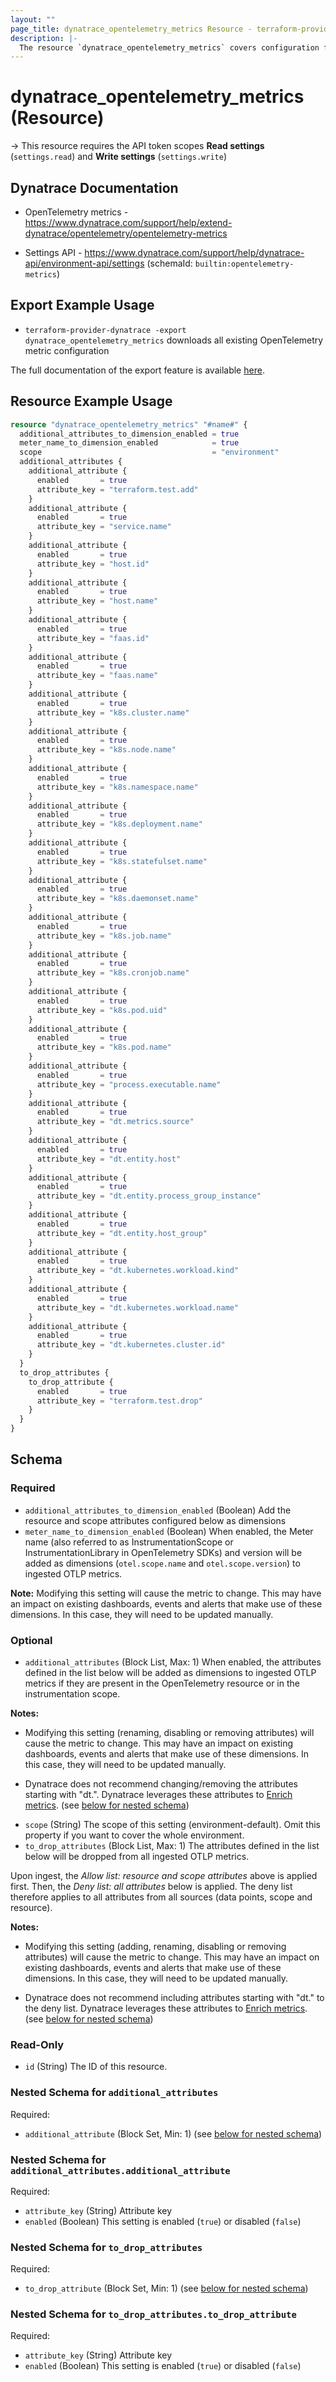 ```yaml
---
layout: ""
page_title: dynatrace_opentelemetry_metrics Resource - terraform-provider-dynatrace"
description: |-
  The resource `dynatrace_opentelemetry_metrics` covers configuration for OpenTelemetry metrics
---
```


# dynatrace_opentelemetry_metrics (Resource)

-> This resource requires the API token scopes **Read settings** (`settings.read`) and **Write settings** (`settings.write`)

## Dynatrace Documentation

- OpenTelemetry metrics - https://www.dynatrace.com/support/help/extend-dynatrace/opentelemetry/opentelemetry-metrics

- Settings API - https://www.dynatrace.com/support/help/dynatrace-api/environment-api/settings (schemaId: `builtin:opentelemetry-metrics`)

## Export Example Usage

- `terraform-provider-dynatrace -export dynatrace_opentelemetry_metrics` downloads all existing OpenTelemetry metric configuration

The full documentation of the export feature is available [here](https://registry.terraform.io/providers/dynatrace-oss/dynatrace/latest/docs/guides/export-v2).

## Resource Example Usage

```terraform
resource "dynatrace_opentelemetry_metrics" "#name#" {
  additional_attributes_to_dimension_enabled = true
  meter_name_to_dimension_enabled            = true
  scope                                      = "environment"
  additional_attributes {
    additional_attribute {
      enabled       = true
      attribute_key = "terraform.test.add"
    }
    additional_attribute {
      enabled       = true
      attribute_key = "service.name"
    }
    additional_attribute {
      enabled       = true
      attribute_key = "host.id"
    }
    additional_attribute {
      enabled       = true
      attribute_key = "host.name"
    }
    additional_attribute {
      enabled       = true
      attribute_key = "faas.id"
    }
    additional_attribute {
      enabled       = true
      attribute_key = "faas.name"
    }
    additional_attribute {
      enabled       = true
      attribute_key = "k8s.cluster.name"
    }
    additional_attribute {
      enabled       = true
      attribute_key = "k8s.node.name"
    }
    additional_attribute {
      enabled       = true
      attribute_key = "k8s.namespace.name"
    }
    additional_attribute {
      enabled       = true
      attribute_key = "k8s.deployment.name"
    }
    additional_attribute {
      enabled       = true
      attribute_key = "k8s.statefulset.name"
    }
    additional_attribute {
      enabled       = true
      attribute_key = "k8s.daemonset.name"
    }
    additional_attribute {
      enabled       = true
      attribute_key = "k8s.job.name"
    }
    additional_attribute {
      enabled       = true
      attribute_key = "k8s.cronjob.name"
    }
    additional_attribute {
      enabled       = true
      attribute_key = "k8s.pod.uid"
    }
    additional_attribute {
      enabled       = true
      attribute_key = "k8s.pod.name"
    }
    additional_attribute {
      enabled       = true
      attribute_key = "process.executable.name"
    }
    additional_attribute {
      enabled       = true
      attribute_key = "dt.metrics.source"
    }
    additional_attribute {
      enabled       = true
      attribute_key = "dt.entity.host"
    }
    additional_attribute {
      enabled       = true
      attribute_key = "dt.entity.process_group_instance"
    }
    additional_attribute {
      enabled       = true
      attribute_key = "dt.entity.host_group"
    }
    additional_attribute {
      enabled       = true
      attribute_key = "dt.kubernetes.workload.kind"
    }
    additional_attribute {
      enabled       = true
      attribute_key = "dt.kubernetes.workload.name"
    }
    additional_attribute {
      enabled       = true
      attribute_key = "dt.kubernetes.cluster.id"
    }
  }
  to_drop_attributes {
    to_drop_attribute {
      enabled       = true
      attribute_key = "terraform.test.drop"
    }
  }
}
```

<!-- schema generated by tfplugindocs -->
## Schema

### Required

- `additional_attributes_to_dimension_enabled` (Boolean) Add the resource and scope attributes configured below as dimensions
- `meter_name_to_dimension_enabled` (Boolean) When enabled, the Meter name (also referred to as InstrumentationScope or InstrumentationLibrary in OpenTelemetry SDKs) and version will be added as dimensions (`otel.scope.name` and `otel.scope.version`) to ingested OTLP metrics.

**Note:** Modifying this setting will cause the metric to change. This may have an impact on existing dashboards, events and alerts that make use of these dimensions. In this case, they will need to be updated manually.

### Optional

- `additional_attributes` (Block List, Max: 1) When enabled, the attributes defined in the list below will be added as dimensions to ingested OTLP metrics if they are present in the OpenTelemetry resource or in the instrumentation scope.

**Notes:**

* Modifying this setting (renaming, disabling or removing attributes) will cause the metric to change. This may have an impact on existing dashboards, events and alerts that make use of these dimensions. In this case, they will need to be updated manually.

* Dynatrace does not recommend changing/removing the attributes starting with "dt.". Dynatrace leverages these attributes to [Enrich metrics](https://www.dynatrace.com/support/help/extend-dynatrace/extend-metrics/reference/enrich-metrics). (see [below for nested schema](#nestedblock--additional_attributes))
- `scope` (String) The scope of this setting (environment-default). Omit this property if you want to cover the whole environment.
- `to_drop_attributes` (Block List, Max: 1) The attributes defined in the list below will be dropped from all ingested OTLP metrics.

Upon ingest, the *Allow list: resource and scope attributes* above is applied first. Then, the *Deny list: all attributes* below is applied. The deny list therefore applies to all attributes from all sources (data points, scope and resource).

**Notes:**

* Modifying this setting (adding, renaming, disabling or removing attributes) will cause the metric to change. This may have an impact on existing dashboards, events and alerts that make use of these dimensions. In this case, they will need to be updated manually.

* Dynatrace does not recommend including attributes starting with "dt." to the deny list. Dynatrace leverages these attributes to [Enrich metrics](https://www.dynatrace.com/support/help/extend-dynatrace/extend-metrics/reference/enrich-metrics). (see [below for nested schema](#nestedblock--to_drop_attributes))

### Read-Only

- `id` (String) The ID of this resource.

<a id="nestedblock--additional_attributes"></a>
### Nested Schema for `additional_attributes`

Required:

- `additional_attribute` (Block Set, Min: 1) (see [below for nested schema](#nestedblock--additional_attributes--additional_attribute))

<a id="nestedblock--additional_attributes--additional_attribute"></a>
### Nested Schema for `additional_attributes.additional_attribute`

Required:

- `attribute_key` (String) Attribute key
- `enabled` (Boolean) This setting is enabled (`true`) or disabled (`false`)



<a id="nestedblock--to_drop_attributes"></a>
### Nested Schema for `to_drop_attributes`

Required:

- `to_drop_attribute` (Block Set, Min: 1) (see [below for nested schema](#nestedblock--to_drop_attributes--to_drop_attribute))

<a id="nestedblock--to_drop_attributes--to_drop_attribute"></a>
### Nested Schema for `to_drop_attributes.to_drop_attribute`

Required:

- `attribute_key` (String) Attribute key
- `enabled` (Boolean) This setting is enabled (`true`) or disabled (`false`)
 